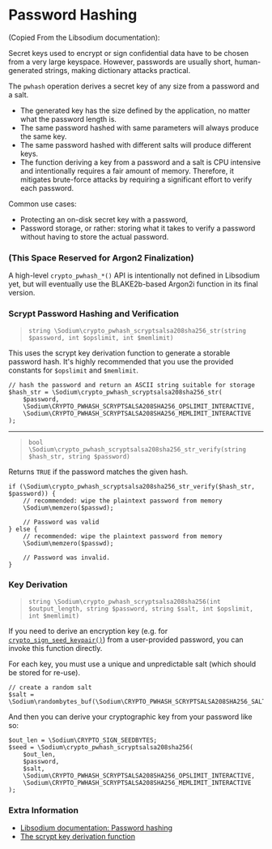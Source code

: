 # Password Hashing

(Copied From the Libsodium documentation):

Secret keys used to encrypt or sign confidential data have to be chosen from a
very large keyspace. However, passwords are usually short, human-generated
strings, making dictionary attacks practical.

The `pwhash` operation derives a secret key of any size from a password and a
salt.

* The generated key has the size defined by the application, no matter what the 
  password length is.
* The same password hashed with same parameters will always produce the same key.
* The same password hashed with different salts will produce different keys.
* The function deriving a key from a password and a salt is CPU intensive and 
  intentionally requires a fair amount of memory. Therefore, it mitigates 
  brute-force attacks by requiring a significant effort to verify each password.

Common use cases:

* Protecting an on-disk secret key with a password,
* Password storage, or rather: storing what it takes to verify a password
  without having to store the actual password.

<h3 id="crypto-pwhash">(This Space Reserved for Argon2 Finalization)</h3>

A high-level `crypto_pwhash_*()` API is intentionally not defined in Libsodium
yet, but will eventually use the BLAKE2b-based Argon2i function in its final
version.

<h3 id="crypto-pwhash-scryptsalsa208sha256-str">Scrypt Password Hashing and Verification</h3>

> `string \Sodium\crypto_pwhash_scryptsalsa208sha256_str(string $password, int $opslimit, int $memlimit)`

This uses the scrypt key derivation function to generate a storable password
hash. It's highly recommended that you use the provided constants for `$opslimit`
and `$memlimit`.


    // hash the password and return an ASCII string suitable for storage
    $hash_str = \Sodium\crypto_pwhash_scryptsalsa208sha256_str(
        $password,
        \Sodium\CRYPTO_PWHASH_SCRYPTSALSA208SHA256_OPSLIMIT_INTERACTIVE,
        \Sodium\CRYPTO_PWHASH_SCRYPTSALSA208SHA256_MEMLIMIT_INTERACTIVE
    );

-----

> `bool \Sodium\crypto_pwhash_scryptsalsa208sha256_str_verify(string $hash_str, string $password)`

Returns `TRUE` if the password matches the given hash.

    if (\Sodium\crypto_pwhash_scryptsalsa208sha256_str_verify($hash_str, $password)) {
        // recommended: wipe the plaintext password from memory
        \Sodium\memzero($passwd);
        
        // Password was valid
    } else {
        // recommended: wipe the plaintext password from memory
        \Sodium\memzero($passwd);
        
        // Password was invalid.
    }

<h3 id="crypto-pwhash-scryptsalsa208sha256">Key Derivation</h3>

> `string \Sodium\crypto_pwhash_scryptsalsa208sha256(int $output_length, string $password, string $salt, int $opslimit, int $memlimit)`

If you need to derive an encryption key (e.g. for [`crypto_sign_seed_keypair()`](05-publickey-crypto.md#crypto-sign-seed-keypair))
from a user-provided password, you can invoke this function directly.

For each key, you must use a unique and unpredictable salt (which should be stored
for re-use).

    // create a random salt
    $salt = \Sodium\randombytes_buf(\Sodium\CRYPTO_PWHASH_SCRYPTSALSA208SHA256_SALTBYTES);

And then you can derive your cryptographic key from your password like so:

    $out_len = \Sodium\CRYPTO_SIGN_SEEDBYTES;
    $seed = \Sodium\crypto_pwhash_scryptsalsa208sha256(
        $out_len,
        $password,
        $salt,
        \Sodium\CRYPTO_PWHASH_SCRYPTSALSA208SHA256_OPSLIMIT_INTERACTIVE,
        \Sodium\CRYPTO_PWHASH_SCRYPTSALSA208SHA256_MEMLIMIT_INTERACTIVE
    );

### Extra Information

* [Libsodium documentation: Password hashing](https://download.libsodium.org/doc/password_hashing/index.html)
* [The scrypt key derivation function](http://www.tarsnap.com/scrypt.html)